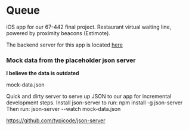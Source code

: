 # Queue
iOS app for our 67-442 final project. Restaurant virtual waiting line, powered by proximity beacons (Estimote).

The backend server for this app is located [here](https://github.com/Ligerx/queue-api)

### Mock data from the placeholder json server
__I believe the data is outdated__

mock-data.json

Quick and dirty server to serve up JSON to our app for incremental development steps.
Install json-server to run: npm install -g json-server
Then run: json-server --watch mock-data.json

https://github.com/typicode/json-server
